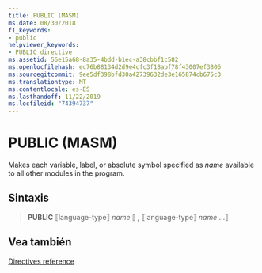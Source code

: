 ```yaml
---
title: PUBLIC (MASM)
ms.date: 08/30/2018
f1_keywords:
- public
helpviewer_keywords:
- PUBLIC directive
ms.assetid: 56e15a68-8a35-4bdd-b1ec-a38cbbf1c582
ms.openlocfilehash: ec76b88134d2d9e4cfc3f18abf78f43007ef3806
ms.sourcegitcommit: 9ee5df398bfd30a42739632de3e165874cb675c3
ms.translationtype: MT
ms.contentlocale: es-ES
ms.lasthandoff: 11/22/2019
ms.locfileid: "74394737"
---
```

# <a name="public-masm"></a>PUBLIC (MASM)

Makes each variable, label, or absolute symbol specified as *name* available to all other modules in the program.

## <a name="syntax"></a>Sintaxis

> **PUBLIC** ⟦language-type⟧ *name* ⟦ __,__ ⟦language-type⟧ *name* ...⟧

## <a name="see-also"></a>Vea también

[Directives reference](../../assembler/masm/directives-reference.md)
